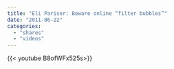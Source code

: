 ```yaml
---
title: "Eli Pariser: Beware online “filter bubbles”"
date: "2011-06-22"
categories:
  - "shares"
  - "videos"
---
```


<div style="width: 70vw;">{{< youtube B8ofWFx525s>}}</div>
